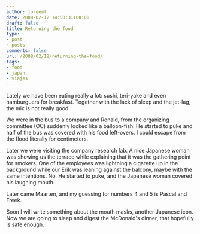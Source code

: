 ```yaml
---
author: jorgeml
date: 2008-02-12 14:50:31+00:00
draft: false
title: Returning the food
type: 
- post
- posts
comments: false
url: /2008/02/12/returning-the-food/
tags:
- food
- japan
- viajes
---
```


Lately we have been eating really a lot: sushi, teri-yake and even hamburguers for breakfast. Together with the lack of sleep and the jet-lag, the mix is not really good.

We were in the bus to a company and Ronald, from the organizing committee (OC) suddenly looked like a balloon-fish. He started to puke and half of the bus was covered with his food left-overs. I could escape from the flood literally for centimeters.

Later we were visiting the company research lab. A nice Japanese woman was showing us the terrace while explaining that it was the gathering point for smokers. One of the employees was lightning a cigarette up in the background while our Erik was leaning against the balcony, maybe with the same intentions. No. He started to puke, and the Japanese woman covered his laughing mouth.

Later came Maarten, and my guessing for numbers 4 and 5 is Pascal and Freek.

Soon I will write something about the mouth masks, another Japanese icon. Now we are going to sleep and digest the McDonald's dinner, that hopefully is safe enough.
